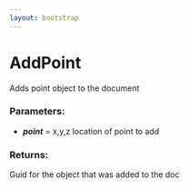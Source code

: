 ```yaml
---
layout: bootstrap
---
```


# AddPoint

Adds point object to the document
        

### Parameters:

- ***point*** = x,y,z location of point to add
        

### Returns:


Guid for the object that was added to the doc
        
